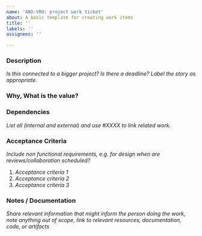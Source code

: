 ```yaml
---
name: 'ABD-VRO: project work ticket'
about: A basic template for creating work items
title: ''
labels: ''
assignees: ''

---
```

### Description
_Is this connected to a bigger project? Is there a deadline? Label the story as appropriate._

### Why, What is the value? 

### Dependencies
_List all (internal and external) and use #XXXX to link related work._ 
 
### Acceptance Criteria 
_Include non functional requirements, e.g. for design when are reviews/collaboration scheduled?_ 

1. _Acceptance criteria 1_
2. _Acceptance criteria 2_
3. _Acceptance criteria 3_

### Notes / Documentation
_Share relevant information that might inform the person doing the work, note anything out of scope, link to relevant resources, documentation, code, or artifacts_ 
